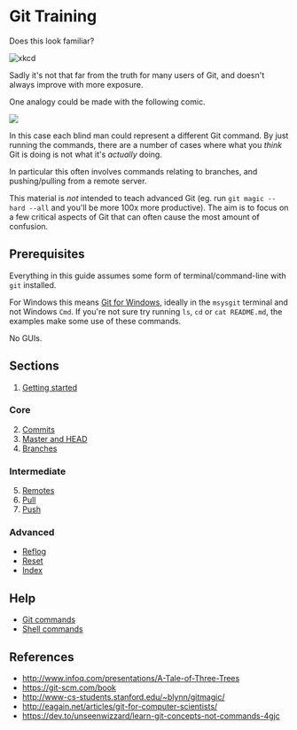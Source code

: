 Git Training
============

Does this look familiar?

![xkcd](http://imgs.xkcd.com/comics/git.png)

Sadly it's not that far from the truth for many users of Git,
and doesn't always improve with more exposure.

One analogy could be made with the following comic.

![](images/elephant.jpg?raw=)

In this case each blind man could represent a different Git command.
By just running the commands, there are a number of cases where
what you _think_ Git is doing is not what it's _actually_ doing.

In particular this often involves commands relating to branches,
and pushing/pulling from a remote server.

This material is _not_ intended to teach advanced Git
(eg. run `git magic --hard --all` and you'll be more 100x more productive).
The aim is to focus on a few critical aspects of Git that can often cause
the most amount of confusion.


Prerequisites
-------------

Everything in this guide assumes some form of terminal/command-line with `git` installed.

For Windows this means [Git for Windows](https://git-scm.com/download/win),
ideally in the `msysgit` terminal and not Windows `Cmd`.
If you're not sure try running `ls`, `cd` or `cat README.md`, the
examples make some use of these commands.

No GUIs.


Sections
--------

1. [Getting started](init.md)

### Core

2. [Commits](commit.md)
3. [Master and HEAD](head.md)
4. [Branches](branches.md)

### Intermediate

5. [Remotes](remotes.md)
6. [Pull](pull.md)
7. [Push](push.md)

### Advanced

- [Reflog](reflog.md)
- [Reset](reset.md)
- [Index](index.md)

Help
----

- [Git commands](git_cheatsheet.md)
- [Shell commands](shell-cheatsheet.md)


References
----------

- http://www.infoq.com/presentations/A-Tale-of-Three-Trees
- https://git-scm.com/book
- http://www-cs-students.stanford.edu/~blynn/gitmagic/
- http://eagain.net/articles/git-for-computer-scientists/
- https://dev.to/unseenwizzard/learn-git-concepts-not-commands-4gjc
